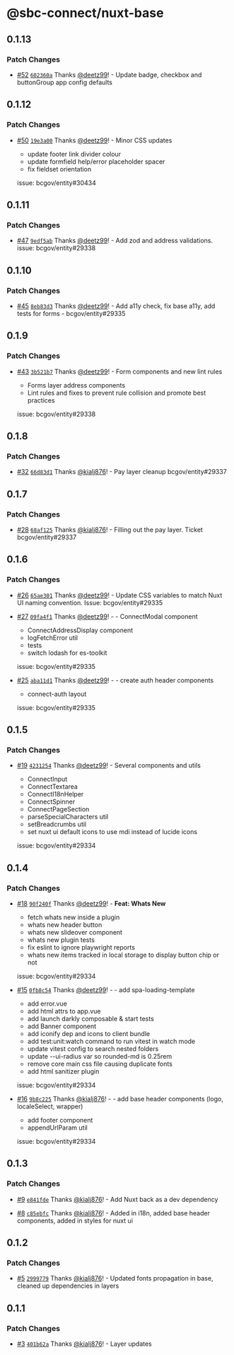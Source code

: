 # @sbc-connect/nuxt-base

## 0.1.13

### Patch Changes

- [#52](https://github.com/bcgov/connect-nuxt/pull/52) [`602360a`](https://github.com/bcgov/connect-nuxt/commit/602360a628742ffe8957209bbe38eff1663a0851) Thanks [@deetz99](https://github.com/deetz99)! - Update badge, checkbox and buttonGroup app config defaults

## 0.1.12

### Patch Changes

- [#50](https://github.com/bcgov/connect-nuxt/pull/50) [`19e3a00`](https://github.com/bcgov/connect-nuxt/commit/19e3a00a8350f8f02f674d10e1d572c909ad90c5) Thanks [@deetz99](https://github.com/deetz99)! - Minor CSS updates

  - update footer link divider colour
  - update formfield help/error placeholder spacer
  - fix fieldset orientation

  issue: bcgov/entity#30434

## 0.1.11

### Patch Changes

- [#47](https://github.com/bcgov/connect-nuxt/pull/47) [`9edf5ab`](https://github.com/bcgov/connect-nuxt/commit/9edf5ab6c4c7598f661e8ea713e6a60b390105c1) Thanks [@deetz99](https://github.com/deetz99)! - Add zod and address validations. issue: bcgov/entity#29338

## 0.1.10

### Patch Changes

- [#45](https://github.com/bcgov/connect-nuxt/pull/45) [`8eb83d3`](https://github.com/bcgov/connect-nuxt/commit/8eb83d3e4d0af392f3e7ca8661020e6ae3f4cc7d) Thanks [@deetz99](https://github.com/deetz99)! - Add a11y check, fix base a11y, add tests for forms - bcgov/entity#29335

## 0.1.9

### Patch Changes

- [#43](https://github.com/bcgov/connect-nuxt/pull/43) [`3b521b7`](https://github.com/bcgov/connect-nuxt/commit/3b521b70bf1a0cc5a0feea63a825ef5544347aa8) Thanks [@deetz99](https://github.com/deetz99)! - Form components and new lint rules

  - Forms layer address components
  - Lint rules and fixes to prevent rule collision and promote best practices

  issue: bcgov/entity#29338

## 0.1.8

### Patch Changes

- [#32](https://github.com/bcgov/connect-nuxt/pull/32) [`66d83d1`](https://github.com/bcgov/connect-nuxt/commit/66d83d14b2ec7950057dd39a4d876a8c4096923f) Thanks [@kialj876](https://github.com/kialj876)! - Pay layer cleanup bcgov/entity#29337

## 0.1.7

### Patch Changes

- [#28](https://github.com/bcgov/connect-nuxt/pull/28) [`68af125`](https://github.com/bcgov/connect-nuxt/commit/68af1259b87846f42010026977411481e53ca8fb) Thanks [@kialj876](https://github.com/kialj876)! - Filling out the pay layer. Ticket bcgov/entity#29337

## 0.1.6

### Patch Changes

- [#26](https://github.com/bcgov/connect-nuxt/pull/26) [`65ae301`](https://github.com/bcgov/connect-nuxt/commit/65ae301972b39cfed8550e49c1209133674528a4) Thanks [@deetz99](https://github.com/deetz99)! - Update CSS variables to match Nuxt UI naming convention. Issue: bcgov/entity#29335

- [#27](https://github.com/bcgov/connect-nuxt/pull/27) [`09fa4f1`](https://github.com/bcgov/connect-nuxt/commit/09fa4f1b4b2c65d189a6477c9c5f2d44607b543d) Thanks [@deetz99](https://github.com/deetz99)! - - ConnectModal component

  - ConnectAddressDisplay component
  - logFetchError util
  - tests
  - switch lodash for es-toolkit

  issue: bcgov/entity#29335

- [#25](https://github.com/bcgov/connect-nuxt/pull/25) [`aba11d1`](https://github.com/bcgov/connect-nuxt/commit/aba11d1303ab1b19b3a51c27959766c4ee0cd5d8) Thanks [@deetz99](https://github.com/deetz99)! - - create auth header components

  - connect-auth layout

  issue: bcgov/entity#29335

## 0.1.5

### Patch Changes

- [#19](https://github.com/bcgov/connect-nuxt/pull/19) [`4231254`](https://github.com/bcgov/connect-nuxt/commit/42312540f5eec65f5d3979d5492bdfaa9bb0b079) Thanks [@deetz99](https://github.com/deetz99)! - Several components and utils

  - ConnectInput
  - ConnectTextarea
  - ConnectI18nHelper
  - ConnectSpinner
  - ConnectPageSection
  - parseSpecialCharacters util
  - setBreadcrumbs util
  - set nuxt ui default icons to use mdi instead of lucide icons

  issue: bcgov/entity#29334

## 0.1.4

### Patch Changes

- [#18](https://github.com/bcgov/connect-nuxt/pull/18) [`90f240f`](https://github.com/bcgov/connect-nuxt/commit/90f240fd789a5286ded5df710bddd6dc953bcba5) Thanks [@deetz99](https://github.com/deetz99)! - **Feat: Whats New**

  - fetch whats new inside a plugin
  - whats new header button
  - whats new slideover component
  - whats new plugin tests
  - fix eslint to ignore playwright reports
  - whats new items tracked in local storage to display button chip or not

  issue: bcgov/entity#29334

- [#15](https://github.com/bcgov/connect-nuxt/pull/15) [`0fb8c54`](https://github.com/bcgov/connect-nuxt/commit/0fb8c54e059d78b246b80a03f049d075b7bbcf72) Thanks [@deetz99](https://github.com/deetz99)! - - add spa-loading-template

  - add error.vue
  - add html attrs to app.vue
  - add launch darkly composable & start tests
  - add Banner component
  - add iconify dep and icons to client bundle
  - add test:unit:watch command to run vitest in watch mode
  - update vitest config to search nested folders
  - update --ui-radius var so rounded-md is 0.25rem
  - remove core main css file causing duplicate fonts
  - add html sanitizer plugin

  issue: bcgov/entity#29334

- [#16](https://github.com/bcgov/connect-nuxt/pull/16) [`9b8c225`](https://github.com/bcgov/connect-nuxt/commit/9b8c225a011e3c89c9b490e93a554f55a4e29b78) Thanks [@kialj876](https://github.com/kialj876)! - - add base header components (logo, localeSelect, wrapper)

  - add footer component
  - appendUrlParam util

  issue: bcgov/entity#29334

## 0.1.3

### Patch Changes

- [#9](https://github.com/bcgov/connect-nuxt/pull/9) [`e841fde`](https://github.com/bcgov/connect-nuxt/commit/e841fde27630d63efb2c152cd78d92b1193d1d5e) Thanks [@kialj876](https://github.com/kialj876)! - Add Nuxt back as a dev dependency

- [#8](https://github.com/bcgov/connect-nuxt/pull/8) [`c85ebfc`](https://github.com/bcgov/connect-nuxt/commit/c85ebfc879e19cce307b109c9d38044f71f482d2) Thanks [@kialj876](https://github.com/kialj876)! - Added in i18n, added base header components, added in styles for nuxt ui

## 0.1.2

### Patch Changes

- [#5](https://github.com/bcgov/connect-nuxt/pull/5) [`2999779`](https://github.com/bcgov/connect-nuxt/commit/29997796bd3908b2c5ba04319b26cbb00bffe0fc) Thanks [@kialj876](https://github.com/kialj876)! - Updated fonts propagation in base, cleaned up dependencies in layers

## 0.1.1

### Patch Changes

- [#3](https://github.com/bcgov/connect-nuxt/pull/3) [`401b62a`](https://github.com/bcgov/connect-nuxt/commit/401b62a465c338cb745c14db645797ffaac1ddab) Thanks [@kialj876](https://github.com/kialj876)! - Layer updates
